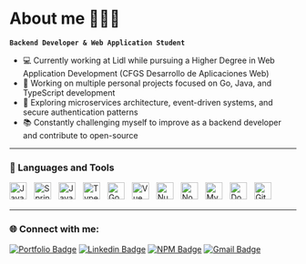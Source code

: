 # About me 👨🏻‍💻 
**`Backend Developer & Web Application Student`** 

- 💻 Currently working at Lidl while pursuing a Higher Degree in Web Application Development (CFGS Desarrollo de Aplicaciones Web)
- 🚀 Working on multiple personal projects focused on Go, Java, and TypeScript development
- 🌱 Exploring microservices architecture, event-driven systems, and secure authentication patterns
- 📚 Constantly challenging myself to improve as a backend developer and contribute to open-source

---
### 🧰  Languages and Tools

<img align="left" alt="Java" width="30px" style="padding-right:10px;" src="https://cdn.jsdelivr.net/gh/devicons/devicon/icons/java/java-original.svg"/>
<img align="left" alt="Spring" width="30px" style="padding-right:10px;" src="https://cdn.jsdelivr.net/gh/devicons/devicon/icons/spring/spring-original.svg" />
<img align="left" alt="JavaScript" width="30px" style="padding-right:10px;" src="https://cdn.jsdelivr.net/gh/devicons/devicon/icons/javascript/javascript-plain.svg" />
<img align="left" alt="TypeScript" width="30px" style="padding-right:10px;" src="https://cdn.jsdelivr.net/gh/devicons/devicon/icons/typescript/typescript-plain.svg" />
<img align="left" alt="Go" width="30px" style="padding-right:10px;" src="https://cdn.jsdelivr.net/gh/devicons/devicon/icons/go/go-original.svg" />
<img align="left" alt="Vue" width="30px" style="padding-right:10px;" src="https://cdn.jsdelivr.net/gh/devicons/devicon/icons/vuejs/vuejs-original.svg" />
<img align="left" alt="Nuxt" width="30px" style="padding-right:10px;" src="https://cdn.jsdelivr.net/gh/devicons/devicon/icons/nuxtjs/nuxtjs-original.svg" />
<img align="left" alt="NodeJS" width="30px" style="padding-right:10px;" src="https://cdn.jsdelivr.net/gh/devicons/devicon/icons/nodejs/nodejs-original.svg" />
<img align="left" alt="MySQL" width="30px" style="padding-right:10px;" src="https://cdn.jsdelivr.net/gh/devicons/devicon/icons/mysql/mysql-original.svg" />
<img align="left" alt="Docker" width="30px" style="padding-right:10px;" src="https://cdn.jsdelivr.net/gh/devicons/devicon/icons/docker/docker-original.svg" />
<img align="left" alt="Git" width="30px" style="padding-right:10px;" src="https://cdn.jsdelivr.net/gh/devicons/devicon/icons/git/git-original.svg" />

<br />
<br />

---
### 🌐 Connect with me:

[![Portfolio Badge](https://img.shields.io/badge/-Portfolio-3B7EBF?style=for-the-badge&logo=Google-Chrome&logoColor=white&link=https://anchel.netlify.app)](https://anchel.netlify.app)
[![Linkedin Badge](https://img.shields.io/badge/-LinkedIn-0e76a8?style=for-the-badge&logo=Linkedin&logoColor=white&link=https://www.linkedin.com/in/anchelascaso)](https://www.linkedin.com/in/anchelascaso)
[![NPM Badge](https://img.shields.io/badge/-NPM-CB3837?style=for-the-badge&logo=npm&logoColor=white&link=https://www.npmjs.com/~devanchel)](https://www.npmjs.com/~devanchel)
[![Gmail Badge](https://img.shields.io/badge/-Email-c71610?style=for-the-badge&logo=Gmail&logoColor=white&link=mailto:alex21fd@gmail.com)](mailto:alex21fd@gmail.com)


